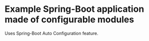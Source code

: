 # Example Spring-Boot application made of configurable modules

Uses Spring-Boot Auto Configuration feature.
